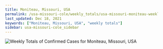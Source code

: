 ```yaml
---
title: Moniteau, Missouri, USA
permalink: /usa-missouri-cole/weekly_totals/usa-missouri-moniteau-weekly_totals.html
last_updated: Dec 18, 2021
keywords: ["Moniteau, Missouri, USA", "weekly totals"]
sidebar: usa-missouri-cole_sidebar
---
```


![Weekly Totals of Confirmed Cases for Moniteau, Missouri, USA](/covid_tracker/images/graphs/usa-missouri-moniteau-weekly_totals_graph.png)
